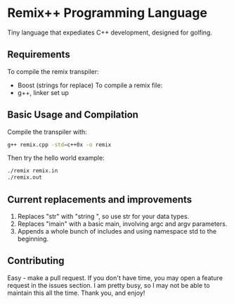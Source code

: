 # Remix++ Programming Language
Tiny language that expediates C++ development, designed for golfing.

## Requirements
To compile the remix transpiler:
 - Boost (strings for replace)
To compile a remix file:
 - g++, linker set up

## Basic Usage and Compilation
Compile the transpiler with:
```bash
g++ remix.cpp -std=c++0x -o remix
```
Then try the hello world example:
```bash
./remix remix.in
./remix.out
```
## Current replacements and improvements
1. Replaces "str" with "string ", so use str for your data types.
2. Replaces "imain" with a basic main, involving argc and argv parameters.
3. Appends a whole bunch of includes and using namespace std to the beginning.

## Contributing
Easy - make a pull request. If you don't have time, you may open a feature
request in the issues section. I am pretty busy, so I may not be able to maintain
this all the time. Thank you, and enjoy!
